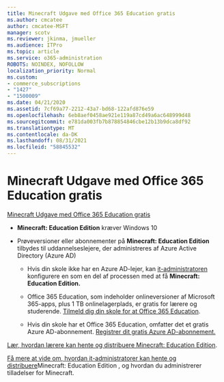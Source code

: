 ```yaml
---
title: Minecraft Udgave med Office 365 Education gratis
ms.author: cmcatee
author: cmcatee-MSFT
manager: scotv
ms.reviewer: jkinma, jmueller
ms.audience: ITPro
ms.topic: article
ms.service: o365-administration
ROBOTS: NOINDEX, NOFOLLOW
localization_priority: Normal
ms.custom:
- commerce_subscriptions
- "1427"
- "1500009"
ms.date: 04/21/2020
ms.assetid: 7cf69a77-2212-43a7-bd68-122afd876e59
ms.openlocfilehash: 6eb8aef0458ae921e119a87cd49a6ac648999d48
ms.sourcegitcommit: e781da003fb7b878854846cbe12b13b9dca8df92
ms.translationtype: MT
ms.contentlocale: da-DK
ms.lasthandoff: 08/31/2021
ms.locfileid: "58845532"
---
```

# <a name="minecraft-edition-with-office-365-education-for-free"></a>Minecraft Udgave med Office 365 Education gratis

[Minecraft Udgave med Office 365 Education gratis](https://docs.microsoft.com/education/windows/get-minecraft-for-education)
  
- **Minecraft: Education Edition** kræver Windows 10

- Prøveversioner eller abonnementer på **Minecraft: Education Edition** tilbydes til uddannelseslejere, der administreres af Azure Active Directory (Azure AD)

  - Hvis din skole ikke har en Azure AD-lejer, kan [it-administratoren](https://docs.microsoft.com/education/windows/school-get-minecraft) konfigurere en som en del af processen med at få **Minecraft: Education Edition.**

  - Office 365 Education, som indeholder onlineversioner af Microsoft 365-apps, plus 1 TB onlinelagerplads, er gratis for lærere og studerende. [Tilmeld dig din skole for at Office 365 Education](https://www.microsoft.com/education/products/office).

  - Hvis din skole har et Office 365 Education, omfatter det et gratis Azure AD-abonnement. [Registrer dit gratis Azure AD-abonnement.](https://msdn.microsoft.com/library/windows/hardware/mt703369%28v=vs.85%29.aspx)

[Lær, hvordan lærere kan hente og distribuere Minecraft: Education Edition](https://docs.microsoft.com/education/windows/teacher-get-minecraft).
  
[Få mere at vide om, hvordan it-administratorer kan hente og distribuere](https://docs.microsoft.com/education/windows/school-get-minecraft)Minecraft: Education Edition , og hvordan du administrerer tilladelser for Minecraft.